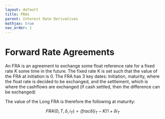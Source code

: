 ```yaml
---
layout: default
title: FRAs
parent: Interest Rate Derivatives
mathjax: true
nav_order: 1
---
```


# Forward Rate Agreements
An FRA is an agreement to exchange some float reference rate for a fixed rate K some time in the future. The fixed rate K is set such that the value of the FRA at initiation is 0. The FRA has 3 key dates: Initiation, maturity, where the float rate is decided to be exchanged, and the settlement, which is where the cashflows are exchanged (if cash settled, then the difference can be exchanged)

The value of the Long FRA is therefore the following at maturity:

$$FRA(0,T,\delta, i_T) = /frac{\delta(i_T - K)}{1+\delta i_T}$$
